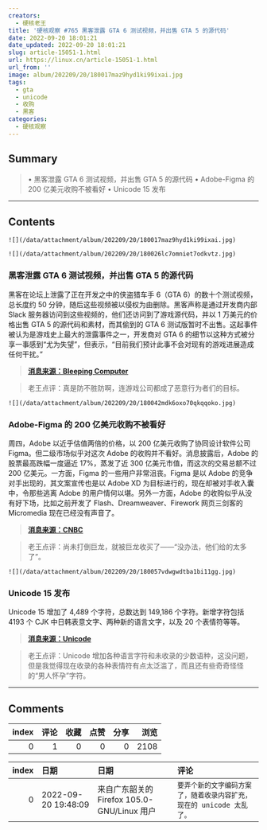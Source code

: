 ```yaml
---
creators:
  - 硬核老王
title: '硬核观察 #765 黑客泄露 GTA 6 测试视频，并出售 GTA 5 的源代码'
date: 2022-09-20 18:01:21
date_updated: 2022-09-20 18:01:21
slug: article-15051-1.html
url: https://linux.cn/article-15051-1.html
url_from: ''
image: album/202209/20/180017maz9hyd1ki99ixai.jpg
tags:
  - gta
  - unicode
  - 收购
  - 黑客
categories:
  - 硬核观察
---
```


## Summary

> • 黑客泄露 GTA 6 测试视频，并出售 GTA 5 的源代码 • Adobe-Figma 的 200 亿美元收购不被看好 • Unicode 15 发布

***

<!-- more -->

## Contents

`![](/data/attachment/album/202209/20/180017maz9hyd1ki99ixai.jpg)`

`![](/data/attachment/album/202209/20/180026lc7omniet7odkvtz.jpg)`

### 黑客泄露 GTA 6 测试视频，并出售 GTA 5 的源代码

黑客在论坛上泄露了正在开发之中的侠盗猎车手 6（GTA 6）的数十个测试视频，总长度约 50 分钟，随后这些视频被以侵权为由删除。黑客声称是通过开发商内部 Slack 服务器访问到这些视频的，他们还访问到了游戏源代码，并以 1 万美元的价格出售 GTA 5 的源代码和素材，而其偷到的 GTA 6 测试版暂时不出售。这起事件被认为是游戏史上最大的泄露事件之一，开发商对 GTA 6 的细节以这种方式被分享一事感到“尤为失望”，但表示，“目前我们预计此事不会对现有的游戏进展造成任何干扰。”

> 
> **[消息来源：Bleeping Computer](https://www.bleepingcomputer.com/news/security/gta-6-source-code-and-videos-leaked-after-rockstar-games-hack/)**
> 
> 
> 

> 
> 老王点评：真是防不胜防啊，连游戏公司都成了恶意行为者们的目标。
> 
> 
> 

`![](/data/attachment/album/202209/20/180042mdk6oxo70qkqqoko.jpg)`

### Adobe-Figma 的 200 亿美元收购不被看好

周四，Adobe 以近乎估值两倍的价格，以 200 亿美元收购了协同设计软件公司 Figma。但二级市场似乎对这次 Adobe 的收购并不看好。消息披露后，Adobe 的股票最高跌幅一度逼近 17%，蒸发了近 300 亿美元市值，而这次的交易总额不过 200 亿美元。一方面，Figma 的一些用户非常沮丧。Figma 是以 Adobe 的竞争对手出现的，其文案宣传也是以 Adobe XD 为目标进行的，现在却被对手收入囊中，令那些逃离 Adobe 的用户情何以堪。另外一方面，Adobe 的收购似乎从没有好下场，比如之前开发了 Flash、Dreamweaver、Firework 网页三剑客的 Micromedia 现在已经没有声音了。

> 
> **[消息来源：CNBC](https://www.cnbc.com/2022/09/15/adobe-to-acquire-design-platform-figma-for-20-billion.html)**
> 
> 
> 

> 
> 老王点评：尚未打倒巨龙，就被巨龙收买了——“没办法，他们给的太多了”。
> 
> 
> 

`![](/data/attachment/album/202209/20/180057vdwgwdtba1bi11gg.jpg)`

### Unicode 15 发布

Unicode 15 增加了 4,489 个字符，总数达到 149,186 个字符。新增字符包括 4193 个 CJK 中日韩表意文字、两种新的语言文字，以及 20 个表情符等等。

> 
> **[消息来源：Unicode](https://home.unicode.org/announcing-the-unicode-standard-version-15-0/)**
> 
> 
> 

> 
> 老王点评：Unicode 增加各种语言字符和未收录的少数语种，这没问题，但是我觉得现在收录的各种表情符有点太泛滥了，而且还有些奇奇怪怪的“男人怀孕”字符。
> 
> 
>

***

## Comments


|   index |   评论 |   收藏 |   点赞 |   分享 |   浏览 |
|--------:|-------:|-------:|-------:|-------:|-------:|
|       0 |      1 |      0 |      0 |      0 |   2108 |

|   index | 日期                | 日期                                        | 评论                                                                  |
|--------:|:--------------------|:--------------------------------------------|:----------------------------------------------------------------------|
|       0 | 2022-09-20 19:48:09 | 来自广东韶关的 Firefox 105.0-GNU/Linux 用户 | `要弄个新的文字编码方案了，随着收录内容扩充，现在的 unicode 太乱了。` |
